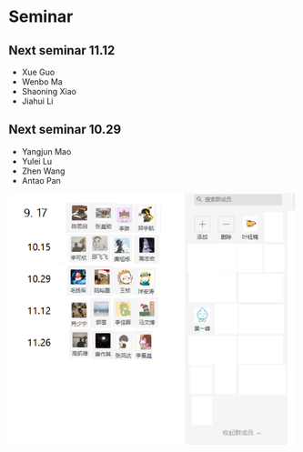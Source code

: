 # Seminar

##  Next seminar  11.12

- Xue Guo
- Wenbo Ma
- Shaoning Xiao
- Jiahui Li

## Next seminar  10.29

- Yangjun Mao
- Yulei Lu
- Zhen Wang
- Antao Pan

![pic](pic/论文交流会20210914.png)
